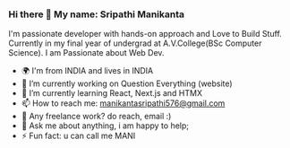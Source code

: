### Hi there 👋 My name: Sripathi Manikanta

I'm passionate developer with hands-on approach and Love to Build Stuff. Currently in my final year of undergrad at A.V.College(BSc Computer Science). I am Passionate about Web Dev.

- 🌍 I'm from INDIA and lives in INDIA
- 🔭 I’m currently working on Question Everything (website)
- 🌱 I’m currently learning React, Next.js and HTMX
- 📫 How to reach me: manikantasripathi576@gmail.com
- 💼 Any freelance work? do reach, email :)
- 💬 Ask me about anything, i am happy to help;
- ⚡ Fun fact: u can call me MANI
<!--
**sripathimanikanta/sripathimanikanta** is a ✨ _special_ ✨ repository because its `README.md` (this file) appears on your GitHub profile.

Here are some ideas to get you started:

- 🔭 I’m currently working on ...
- 🌱 I’m currently learning ...
- 👯 I’m looking to collaborate on ...
- 🤔 I’m looking for help with ...
- 💬 Ask me about ...
- 📫 How to reach me: ...
- 😄 Pronouns: ...
- ⚡ Fun fact: ...
-->
